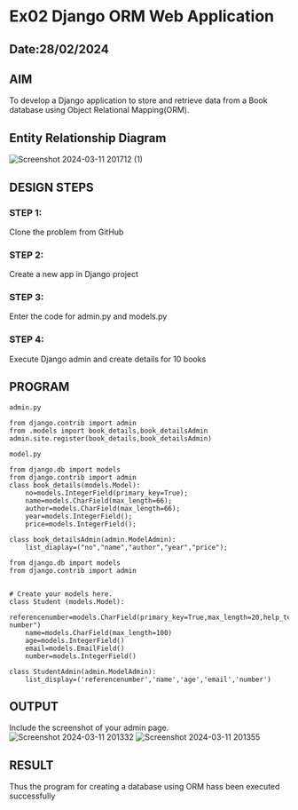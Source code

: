 # Ex02 Django ORM Web Application
## Date:28/02/2024

## AIM
To develop a Django application to store and retrieve data from a Book database using Object Relational Mapping(ORM).

## Entity Relationship Diagram
![Screenshot 2024-03-11 201712 (1)](https://github.com/Kishore23008675/ORM/assets/144979375/7579f896-8583-4536-a58b-eef248d5b698)

## DESIGN STEPS

### STEP 1:
Clone the problem from GitHub

### STEP 2:
Create a new app in Django project

### STEP 3:
Enter the code for admin.py and models.py

### STEP 4:
Execute Django admin and create details for 10 books

## PROGRAM
```
admin.py 

from django.contrib import admin
from .models import book_details,book_detailsAdmin
admin.site.register(book_details,book_detailsAdmin)

model.py

from django.db import models
from django.contrib import admin
class book_details(models.Model):
    no=models.IntegerField(primary_key=True);
    name=models.CharField(max_length=66);
    author=models.CharField(max_length=66);
    year=models.IntegerField();
    price=models.IntegerField();

class book_detailsAdmin(admin.ModelAdmin):
    list_diaplay=("no","name","author","year","price");
```
```
from django.db import models
from django.contrib import admin


# Create your models here.
class Student (models.Model):
    referencenumber=models.CharField(primary_key=True,max_length=20,help_text="reference number")
    name=models.CharField(max_length=100)
    age=models.IntegerField()
    email=models.EmailField()
    number=models.IntegerField()

class StudentAdmin(admin.ModelAdmin):
    list_display=('referencenumber','name','age','email','number')
```
## OUTPUT

Include the screenshot of your admin page.
![Screenshot 2024-03-11 201332](https://github.com/Kishore23008675/ORM/assets/144979375/85c0097e-fae6-4e2c-843f-29350ae7ae5e)
![Screenshot 2024-03-11 201355](https://github.com/Kishore23008675/ORM/assets/144979375/cf6d8d8d-3b38-4bee-94a6-25c839189696)
## RESULT
Thus the program for creating a database using ORM hass been executed successfully
